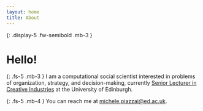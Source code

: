 ```yaml
---
layout: home
title: About
---
```


{: .display-5 .fw-semibold .mb-3 }
# Hello!

{: .fs-5 .mb-3 }
I am a computational social scientist interested in problems of organization, strategy, and decision-making, currently [Senior Lecturer in Creative Industries](https://www.business-school.ed.ac.uk/staff/michele-piazzai) at the University of Edinburgh.

{: .fs-5 .mb-4 }
You can reach me at [michele.piazzai@ed.ac.uk](mailto:michele.piazzai@ed.ac.uk).
